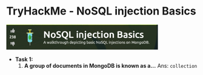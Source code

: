<h1>TryHackMe - NoSQL injection Basics</h1>
<img src="./img/logo.png" alt="logo" width="400">
<ul>
    <li>
        <strong>Task 1:</strong>
        <ol>
            <li>
                <strong>A group of documents in MongoDB is known as a...</strong>
                Ans: <code>collection</code>
            </li>
        </ol>
    </li>
</ul>